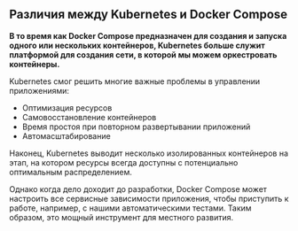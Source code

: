 ## Различия между Kubernetes и Docker Compose

**В то время как Docker Compose предназначен для создания и запуска одного или нескольких контейнеров, Kubernetes больше служит платформой для создания сети, в которой мы можем оркестровать контейнеры.**

Kubernetes смог решить многие важные проблемы в управлении приложениями:

- Оптимизация ресурсов
- Самовосстановление контейнеров
- Время простоя при повторном развертывании приложений
- Автомасштабирование

Наконец, Kubernetes выводит несколько изолированных контейнеров на этап, на котором ресурсы всегда доступны с потенциально оптимальным распределением.

Однако когда дело доходит до разработки, Docker Compose может настроить все сервисные зависимости приложения, чтобы приступить к работе, например, с нашими автоматическими тестами. Таким образом, это мощный инструмент для местного развития.
